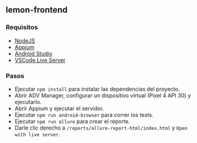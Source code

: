 ## lemon-frontend

### Requisitos

- [NodeJS](https://nodejs.org/es/)
- [Appium](https://appium.io/)
- [Android Studio](https://developer.android.com/studio)
- [VSCode Live Server](https://marketplace.visualstudio.com/items?itemName=ritwickdey.LiveServer)

### Pasos

- Ejecutar `npm install` para instalar las dependencias del proyecto.
- Abrir ADV Manager, configurar un dispositivo virtual (Pixel 4 API 30) y ejecutarlo.
- Abrir Appium y ejecutar el servidor.
- Ejecutar `npm run android-browser` para correr los tests.
- Ejecutar `npm run allure` para crear el reporte.
- Darle clic derecho a `/reports/allure-report-html/index.html` y `Open with live server`.